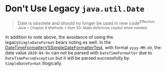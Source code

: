 # Don't Use Legacy `java.util.Date`

> Date is obsolete and should no longer be used in new code<sup>Effective Java > Chapter 8 Methods > Item 50: Make defensive copied when needed</sup>

In addition to note above, the avoidance of using the legacy`SimpleDateFormat` bears noting as well. In the [DateTimeFormatterVSSimpleDateFormatterTest](https://github.com/rxue/java8-harjoitus/blob/master/advanced/src/test/java/rx/practice/advanced/java/time/format/DateTimeFormatterVSSimpleDateFormatterTest.java), with format `yyyy-MM-dd`, the date value `2020-04-0x` can not be parsed with `DateTimeFormatter` due to `DateTimeParseException` but it will be parsed successfully by `SimpleDateFormat` illogically.
